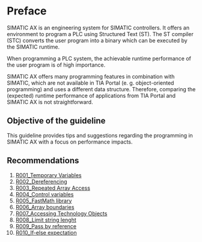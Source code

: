 # Preface

SIMATIC AX is an engineering system for SIMATIC controllers.
It offers an environment to program a PLC using Structured Text (ST). The ST compiler (STC) converts the user program into a binary which can be executed by the SIMATIC runtime.

When programming a PLC system, the achievable runtime performance of the user program is of high importance.

SIMATIC AX offers many programming features in combination with SIMATIC, which are not available in TIA Portal (e. g. object-oriented programming) and uses a different data structure.
Therefore, comparing the (expected) runtime performance of applications from TIA Portal and SIMATIC AX is not straightforward.

## Objective of the guideline

This guideline provides tips and suggestions regarding the programming in SIMATIC AX with a focus on performance impacts.

## Recommendations

1. [R001_Temporary Variables](R001_TempVariables.md)
2. [R002_Dereferencing](R002_Dereferencing.md)
3. [R003_Repeated Array Access](R003_MultipleArrayAccess.md)
4. [R004_Control variables](R004_ControlVariables.md)
5. [R005_FastMath library](R005_FastMath.md)
6. [R006_Array boundaries](R006_ArrayBoundaries.md)
7. [R007_Accessing Technology Objects](R007_AccessTO.md)
8. [R008_Limit string lenght](R008_LimitStringLength.md)
9. [R009_Pass by reference](R009_PassByReference.md)
10. [R010_If-else expectation](R010_IfElseExpectation.md)
